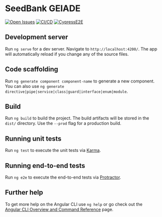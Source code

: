 # SeedBank GEIADE

[![Open Issues](https://img.shields.io/github/issues-raw/UdL-EPS-SoftArch/seedbank-geiade?logo=github)](https://github.com/orgs/UdL-EPS-SoftArch/projects/17)
[![CI/CD](https://github.com/UdL-EPS-SoftArch/seedbank-geiade/actions/workflows/ci-cd.yml/badge.svg)](https://github.com/UdL-EPS-SoftArch/seedbank-geiade/actions)
[![CypressE2E](https://img.shields.io/endpoint?url=https://dashboard.cypress.io/badge/simple/4isjgp&style=flat&logo=cypress)](https://dashboard.cypress.io/projects/4isjgp/runs)

## Development server

Run `ng serve` for a dev server. Navigate to `http://localhost:4200/`. The app will automatically reload if you change any of the source files.

## Code scaffolding

Run `ng generate component component-name` to generate a new component. You can also use `ng generate directive|pipe|service|class|guard|interface|enum|module`.

## Build

Run `ng build` to build the project. The build artifacts will be stored in the `dist/` directory. Use the `--prod` flag for a production build.

## Running unit tests

Run `ng test` to execute the unit tests via [Karma](https://karma-runner.github.io).

## Running end-to-end tests

Run `ng e2e` to execute the end-to-end tests via [Protractor](http://www.protractortest.org/).

## Further help

To get more help on the Angular CLI use `ng help` or go check out the [Angular CLI Overview and Command Reference](https://angular.io/cli) page.
